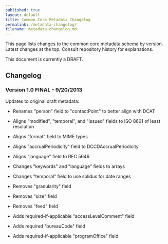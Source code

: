 ```yaml
---
published: true
layout: default
title: Common Core Metadata Changelog
permalink: /metadata-changelog/
filename: metadata-changelog.md
---
```

This page lists changes to the common core metadata schema by version. Latest changes at the top. Consult repository history for explanations.

This document is currently a DRAFT.

## Changelog

### Version 1.0 FINAL - 9/20/2013

Updates to original draft metadata:

* Renames "person" field to "contactPoint" to better align with DCAT
* Aligns "modified", "temporal", and "issued" fields to ISO 8601 of least resolution
* Aligns "format" field to MIME types
* Aligns "accrualPeriodicity" field to DCCDAccrualPeriodicity
* Aligns "language" field to RFC 5646
 
* Changes "keywords" and "language" fields to arrays
* Changes "temporal" field to use solidus for date ranges

* Removes "granularity" field
* Removes "size" field
* Removes "feed" field

* Adds required-if-applicable "accessLevelComment" field
* Adds required "bureauCode" field
* Adds required-if-applicable "programOffice" field 

